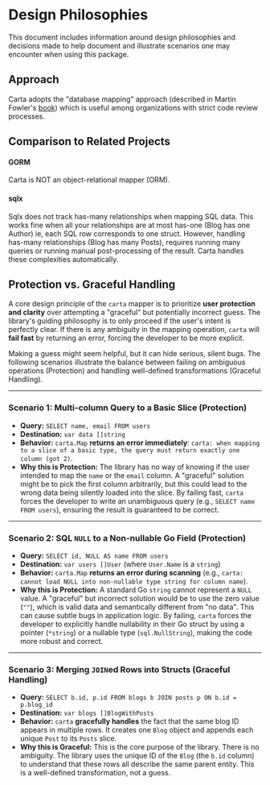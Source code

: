 # Design Philosophies

This document includes information around design philosophies and decisions made to help document and illustrate scenarios one may encounter when using this package.

## Approach
Carta adopts the "database mapping" approach (described in Martin Fowler's [book](https://books.google.com/books?id=FyWZt5DdvFkC&lpg=PA1&dq=Patterns%20of%20Enterprise%20Application%20Architecture%20by%20Martin%20Fowler&pg=PT187#v=onepage&q=active%20record&f=false)) which is useful among organizations with strict code review processes.

## Comparison to Related Projects

#### GORM
Carta is NOT an object-relational mapper (ORM).

#### sqlx
Sqlx does not track has-many relationships when mapping SQL data. This works fine when all your relationships are at most has-one (Blog has one Author) ie, each SQL row corresponds to one struct. However, handling has-many relationships (Blog has many Posts), requires  running many queries or running manual post-processing of the result. Carta handles these complexities automatically.

## Protection vs. Graceful Handling

A core design principle of the `carta` mapper is to prioritize **user protection and clarity** over attempting a "graceful" but potentially incorrect guess. The library's guiding philosophy is to only proceed if the user's intent is perfectly clear. If there is any ambiguity in the mapping operation, `carta` will **fail fast** by returning an error, forcing the developer to be more explicit.

Making a guess might seem helpful, but it can hide serious, silent bugs. The following scenarios illustrate the balance between failing on ambiguous operations (Protection) and handling well-defined transformations (Graceful Handling).

---

### Scenario 1: Multi-column Query to a Basic Slice (Protection)

-   **Query:** `SELECT name, email FROM users`
-   **Destination:** `var data []string`
-   **Behavior:** `carta.Map` **returns an error immediately**: `carta: when mapping to a slice of a basic type, the query must return exactly one column (got 2)`.
-   **Why this is Protection:** The library has no way of knowing if the user intended to map the `name` or the `email` column. A "graceful" solution might be to pick the first column arbitrarily, but this could lead to the wrong data being silently loaded into the slice. By failing fast, `carta` forces the developer to write an unambiguous query (e.g., `SELECT name FROM users`), ensuring the result is guaranteed to be correct.

---

### Scenario 2: SQL `NULL` to a Non-nullable Go Field (Protection)

-   **Query:** `SELECT id, NULL AS name FROM users`
-   **Destination:** `var users []User` (where `User.Name` is a `string`)
-   **Behavior:** `carta.Map` **returns an error during scanning** (e.g., `carta: cannot load NULL into non-nullable type string for column name`).
-   **Why this is Protection:** A standard Go `string` cannot represent a `NULL` value. A "graceful" but incorrect solution would be to use the zero value (`""`), which is valid data and semantically different from "no data". This can cause subtle bugs in application logic. By failing, `carta` forces the developer to explicitly handle nullability in their Go struct by using a pointer (`*string`) or a nullable type (`sql.NullString`), making the code more robust and correct.

---

### Scenario 3: Merging `JOIN`ed Rows into Structs (Graceful Handling)

-   **Query:** `SELECT b.id, p.id FROM blogs b JOIN posts p ON b.id = p.blog_id`
-   **Destination:** `var blogs []BlogWithPosts`
-   **Behavior:** `carta` **gracefully handles** the fact that the same blog ID appears in multiple rows. It creates one `Blog` object and appends each unique `Post` to its `Posts` slice.
-   **Why this is Graceful:** This is the core purpose of the library. There is no ambiguity. The library uses the unique ID of the `Blog` (the `b.id` column) to understand that these rows all describe the same parent entity. This is a well-defined transformation, not a guess.

